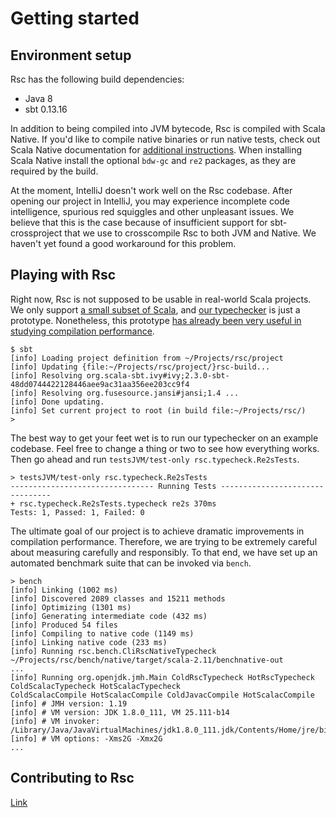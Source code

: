 <!-- Copyright (c) 2017 Twitter, Inc. -->
<!-- Licensed under the Apache License, Version 2.0 (see LICENSE.md). -->

# Getting started

## Environment setup

Rsc has the following build dependencies:
  * Java 8
  * sbt 0.13.16

In addition to being compiled into JVM bytecode, Rsc is compiled with Scala
Native. If you'd like to compile native binaries or run native tests, check out
Scala Native documentation for
[additional instructions](http://www.scala-native.org/en/latest/user/setup.html).
When installing Scala Native install the optional `bdw-gc` and `re2` packages, as they
are required by the build.

At the moment, IntelliJ doesn't work well on the Rsc codebase. After opening
our project in IntelliJ, you may experience incomplete code intelligence,
spurious red squiggles and other unpleasant issues. We believe that this
is the case because of insufficient support for sbt-crossproject that we use
to crosscompile Rsc to both JVM and Native. We haven't yet found a good
workaround for this problem.

## Playing with Rsc

Right now, Rsc is not supposed to be usable in real-world Scala projects.
We only support [a small subset of Scala](language.md), and
[our typechecker](compiler.md) is just a prototype.
Nonetheless, this prototype [has already been very useful in studying compilation
performance](performance.md).

```
$ sbt
[info] Loading project definition from ~/Projects/rsc/project
[info] Updating {file:~/Projects/rsc/project/}rsc-build...
[info] Resolving org.scala-sbt.ivy#ivy;2.3.0-sbt-48dd0744422128446aee9ac31aa356ee203cc9f4
[info] Resolving org.fusesource.jansi#jansi;1.4 ...
[info] Done updating.
[info] Set current project to root (in build file:~/Projects/rsc/)
>
```

The best way to get your feet wet is to run our typechecker on an example
codebase. Feel free to change a thing or two to see how everything works.
Then go ahead and run `testsJVM/test-only rsc.typecheck.Re2sTests`.

```
> testsJVM/test-only rsc.typecheck.Re2sTests
-------------------------------- Running Tests --------------------------------
+ rsc.typecheck.Re2sTests.typecheck re2s 370ms
Tests: 1, Passed: 1, Failed: 0
```

The ultimate goal of our project is to achieve dramatic improvements
in compilation performance. Therefore, we are trying to be extremely careful
about measuring carefully and responsibly. To that end, we have set up
an automated benchmark suite that can be invoked via `bench`.

```
> bench
[info] Linking (1002 ms)
[info] Discovered 2089 classes and 15211 methods
[info] Optimizing (1301 ms)
[info] Generating intermediate code (432 ms)
[info] Produced 54 files
[info] Compiling to native code (1149 ms)
[info] Linking native code (233 ms)
[info] Running rsc.bench.CliRscNativeTypecheck ~/Projects/rsc/bench/native/target/scala-2.11/benchnative-out
...
[info] Running org.openjdk.jmh.Main ColdRscTypecheck HotRscTypecheck ColdScalacTypecheck HotScalacTypecheck
ColdScalacCompile HotScalacCompile ColdJavacCompile HotScalacCompile
[info] # JMH version: 1.19
[info] # VM version: JDK 1.8.0_111, VM 25.111-b14
[info] # VM invoker: /Library/Java/JavaVirtualMachines/jdk1.8.0_111.jdk/Contents/Home/jre/bin/java
[info] # VM options: -Xms2G -Xmx2G
...
```

## Contributing to Rsc

[Link](contributing.md)
